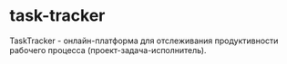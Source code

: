 # task-tracker
TaskTracker - онлайн-платформа для отслеживания продуктивности рабочего процесса (проект-задача-исполнитель).
